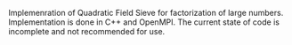 Implemenration of Quadratic Field Sieve for factorization of large numbers.
Implementation is done in C++ and OpenMPI. The current state of code is incomplete
and not recommended for use.

